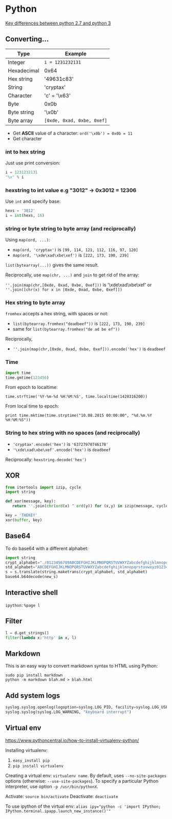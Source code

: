 # Python

[Key differences between python 2.7 and python 3](https://sebastianraschka.com/Articles/2014_python_2_3_key_diff.html)

## Converting...

| Type    | Example |
| ------- | ------- |
| Integer | `i = 1231232131` |
| Hexadecimal | 0x64 |
| Hex string | '49631c83' |
| String  | 'cryptax' |
| Character | 'c' = '\x63' |
| Byte    | 0x0b |
| Byte string | '\x0b' |
| Byte array | `[0xde, 0xad, 0xbe, 0xef]` |

- Get **ASCII** value of a character: `ord('\x0b') = 0x0b = 11`
- Get character


### int to hex string

Just use print conversion: 

```python
i = 1231232131
"%x" % i
```

### hexstring to int value e.g "3012" -> 0x3012 = 12306

Use `int` and specify base:

```python
hexs = '3012'
i = int(hexs, 16)
```

### string or byte string to byte array (and reciprocally)

Using `map(ord, ...)`: 

- `map(ord, 'cryptax')` is `[99, 114, 121, 112, 116, 97, 120]`
- `map(ord, '\xde\xad\xbe\xef')` is `[222, 173, 190, 239]`

`list(bytearray(...))` gives the same result.

Reciprocally, use `map(chr, ...)` and `join` to get rid of the array:


`''.join(map(chr,[0xde, 0xad, 0xbe, 0xef]))` is '\xde\xad\xbe\xef'
or
`''.join([chr(x) for x in [0xde, 0xad, 0xbe, 0xef]])`

### Hex string to byte array

`fromhex` accepts a hex string, with spaces or not:

- `list(bytearray.fromhex("deadbeef"))` is `[222, 173, 190, 239]`
- same for `list(bytearray.fromhex("de ad be ef"))`

Reciprocally,

- `''.join(map(chr,[0xde, 0xad, 0xbe, 0xef])).encode('hex')` is `deadbeef`

### Time

```python
import time
time.gmtime(123456)
```

From epoch to localtime:

`time.strftime('%Y-%m-%d %H:%M:%S', time.localtime(1428316200))`

From local time to epoch:

`print time.mktime(time.strptime("10.08.2015 00:00:00", "%d.%m.%Y %H:%M:%S"))`



### String to hex string with no spaces (and reciprocally)

- `'cryptax'.encode('hex')` is `'63727970746178'`
- `'\xde\xad\xbe\xef'.encode('hex')` is `deadbeef`


Reciprocally: `hexstring.decode('hex')`


## XOR

```python
from itertools import izip, cycle
import string

def xor(message, key):
   return ''.join(chr(ord(x) ^ ord(y)) for (x,y) in izip(message, cycle(key)))

key = 'THEKEY'
xor(buffer, key)
```

## Base64

To do base64 with a different alphabet:

```python
import string
crypt_alphabet="./0123456789ABCDEFGHIJKLMNOPQRSTUVWXYZabcdefghijklmnopqrstuvwxyz"
std_alphabet="ABCDEFGHIJKLMNOPQRSTUVWXYZabcdefghijklmnopqrstuvwxyz0123456789+/"
s = s.translate(string.maketrans(crypt_alphabet, std_alphabet)
base64.b64decode(new_s)
```

## Interactive shell

`ipython`: `%page l`

## Filter

```python
l = d.get_strings()
filter(lambda x:'http' in x, l)
```

## Markdown

This is an easy way to convert markdown syntax to HTML using Python:

```
sudo pip install markdown
python -m markdown blah.md > blah.html
```

## Add system logs

```python
syslog.syslog.openlog(logoption=syslog.LOG_PID, facility=syslog.LOG_USER)
syslog.syslog(syslog.LOG_WARNING, "keyboard interrupt")
```

## Virtual env

https://www.pythoncentral.io/how-to-install-virtualenv-python/

Installing virtualenv:

1. `easy_install pip`
2. `pip install virtualenv`

Creating a virtual env: `virtualenv name`. By default, uses `--no-site-packages` options (otherwise: `--use-site-packages`). To specify a particular Python interpreter, use option `-p /usr/bin/pythonX`.

Activate: `source bin/activate`
Deactivate: `deactivate`

To use ipython of the virtual env: `alias ipy="python -c 'import IPython; IPython.terminal.ipapp.launch_new_instance()'"`





